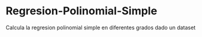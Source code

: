 # Regresion-Polinomial-Simple
Calcula la regresion polinomial simple en diferentes grados dado un dataset
